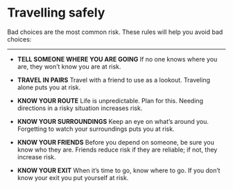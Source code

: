 # Travelling safely

Bad choices are the most common risk. These rules will help you avoid bad choices:

---

* **TELL SOMEONE WHERE YOU ARE GOING** If no one knows where you are, they won’t know you are at risk.

* **TRAVEL IN PAIRS** Travel with a friend to use as a lookout. Traveling alone puts you at risk.

* **KNOW YOUR ROUTE** Life is unpredictable. Plan for this. Needing directions in a risky situation increases risk.

* **KNOW YOUR SURROUNDINGS** Keep an eye on what’s around you. Forgetting to watch your surroundings puts you at risk.

* **KNOW YOUR FRIENDS** Before you depend on someone, be sure you know who they are. Friends reduce risk if they are reliable; if not, they increase risk.

* **KNOW YOUR EXIT** When it’s time to go, know where to go. If you don’t know your exit you put yourself at risk.
